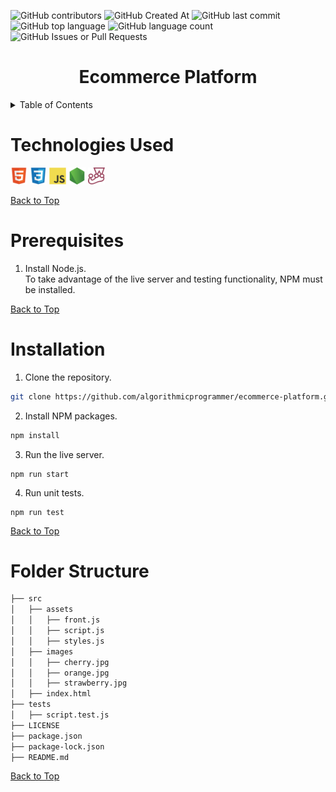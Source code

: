 <a id="readme-top"></a>
![GitHub contributors](https://img.shields.io/github/contributors-anon/algorithmicprogrammer/ecommerce-platform)
![GitHub Created At](https://img.shields.io/github/created-at/algorithmicprogrammer/ecommerce-platform)
![GitHub last commit](https://img.shields.io/github/last-commit/algorithmicprogrammer/ecommerce-platform)
![GitHub top language](https://img.shields.io/github/languages/top/algorithmicprogrammer/ecommerce-platform)
![GitHub language count](https://img.shields.io/github/languages/count/algorithmicprogrammer/ecommerce-platform)
![GitHub Issues or Pull Requests](https://img.shields.io/github/issues/algorithmicprogrammer/ecommerce-platform)





<h1 align="center">Ecommerce Platform</h1>

<details>
<summary>Table of Contents</summary>
<ol>
<li><a href="#technologies-used">Technologies Used</a></li>
<li><a href="#prerequisites">Prerequisites</a></li>
<li><a href="#installation">Installation</a></li>
<li><a href="#folder-structure">Folder Structure</a></li>
</ol>
</details>

# Technologies Used
<code><img height="27" src="https://raw.githubusercontent.com/devicons/devicon/master/icons/html5/html5-original.svg" alt="html5"></code>
<code><img height="27" src="https://raw.githubusercontent.com/devicons/devicon/master/icons/css3/css3-original.svg" alt="css3"></code>
<code><img height="27" src="https://raw.githubusercontent.com/devicons/devicon/master/icons/javascript/javascript-original.svg" alt="javascript"></code>
<code><img height="27" src="https://raw.githubusercontent.com/devicons/devicon/master/icons/nodejs/nodejs-original.svg" alt="nodejs"></code>
<code><img height="27" src="https://raw.githubusercontent.com/devicons/devicon/master/icons/jest/jest-plain.svg" alt="jest"></code>
<p><a href="#readme-top">Back to Top</a></p>

# Prerequisites
1. Install Node.js. <br>
To take advantage of the live server and testing functionality, NPM must be installed.
<p><a href="#readme-top">Back to Top</a></p>

# Installation
1. Clone the repository.
  ```sh 
git clone https://github.com/algorithmicprogrammer/ecommerce-platform.git    
  ```
2. Install NPM packages.
  ```sh
npm install
```

3. Run the live server.
```
npm run start
```

4. Run unit tests.
```
npm run test
```

<p><a href="#readme-top">Back to Top</a></p>

# Folder Structure
```bash
├── src
│   ├── assets
│   │   ├── front.js
│   │   ├── script.js
│   │   ├── styles.js
│   ├── images
│   │   ├── cherry.jpg
│   │   ├── orange.jpg
│   │   ├── strawberry.jpg
│   ├── index.html
├── tests
│   ├── script.test.js
├── LICENSE
├── package.json
├── package-lock.json
├── README.md
```
<p><a href="#readme-top">Back to Top</a></p>